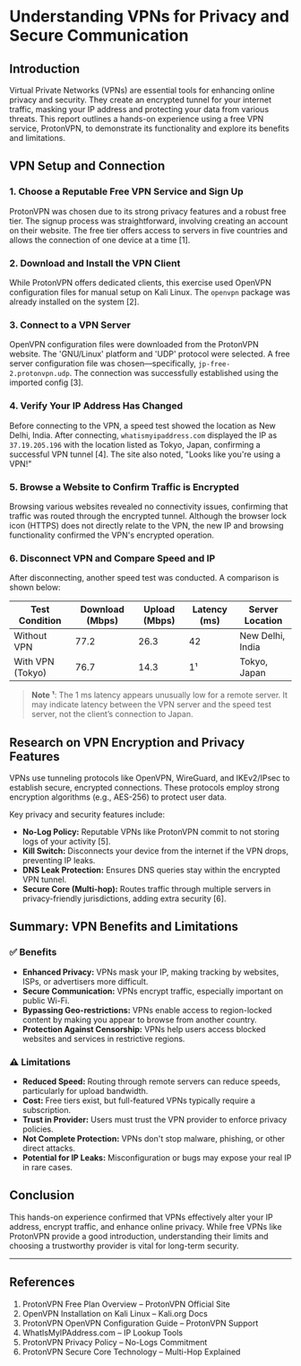 # Understanding VPNs for Privacy and Secure Communication

## Introduction

Virtual Private Networks (VPNs) are essential tools for enhancing online privacy and security. They create an encrypted tunnel for your internet traffic, masking your IP address and protecting your data from various threats. This report outlines a hands-on experience using a free VPN service, ProtonVPN, to demonstrate its functionality and explore its benefits and limitations.

## VPN Setup and Connection

### 1. Choose a Reputable Free VPN Service and Sign Up

ProtonVPN was chosen due to its strong privacy features and a robust free tier. The signup process was straightforward, involving creating an account on their website. The free tier offers access to servers in five countries and allows the connection of one device at a time [1].

### 2. Download and Install the VPN Client

While ProtonVPN offers dedicated clients, this exercise used OpenVPN configuration files for manual setup on Kali Linux. The `openvpn` package was already installed on the system [2].

### 3. Connect to a VPN Server

OpenVPN configuration files were downloaded from the ProtonVPN website. The 'GNU/Linux' platform and 'UDP' protocol were selected. A free server configuration file was chosen—specifically, `jp-free-2.protonvpn.udp`. The connection was successfully established using the imported config [3].

### 4. Verify Your IP Address Has Changed

Before connecting to the VPN, a speed test showed the location as New Delhi, India. After connecting, `whatismyipaddress.com` displayed the IP as `37.19.205.196` with the location listed as Tokyo, Japan, confirming a successful VPN tunnel [4]. The site also noted, "Looks like you're using a VPN!"

### 5. Browse a Website to Confirm Traffic is Encrypted

Browsing various websites revealed no connectivity issues, confirming that traffic was routed through the encrypted tunnel. Although the browser lock icon (HTTPS) does not directly relate to the VPN, the new IP and browsing functionality confirmed the VPN's encrypted operation.

### 6. Disconnect VPN and Compare Speed and IP

After disconnecting, another speed test was conducted. A comparison is shown below:

| Test Condition         | Download (Mbps) | Upload (Mbps) | Latency (ms) | Server Location     |
|------------------------|-----------------|----------------|---------------|----------------------|
| Without VPN            | 77.2            | 26.3           | 42            | New Delhi, India     |
| With VPN (Tokyo)       | 76.7            | 14.3           | 1¹            | Tokyo, Japan         |

> **Note ¹**: The 1 ms latency appears unusually low for a remote server. It may indicate latency between the VPN server and the speed test server, not the client’s connection to Japan.

## Research on VPN Encryption and Privacy Features

VPNs use tunneling protocols like OpenVPN, WireGuard, and IKEv2/IPsec to establish secure, encrypted connections. These protocols employ strong encryption algorithms (e.g., AES-256) to protect user data.

Key privacy and security features include:

- **No-Log Policy:** Reputable VPNs like ProtonVPN commit to not storing logs of your activity [5].
- **Kill Switch:** Disconnects your device from the internet if the VPN drops, preventing IP leaks.
- **DNS Leak Protection:** Ensures DNS queries stay within the encrypted VPN tunnel.
- **Secure Core (Multi-hop):** Routes traffic through multiple servers in privacy-friendly jurisdictions, adding extra security [6].

## Summary: VPN Benefits and Limitations

### ✅ Benefits

- **Enhanced Privacy:** VPNs mask your IP, making tracking by websites, ISPs, or advertisers more difficult.
- **Secure Communication:** VPNs encrypt traffic, especially important on public Wi-Fi.
- **Bypassing Geo-restrictions:** VPNs enable access to region-locked content by making you appear to browse from another country.
- **Protection Against Censorship:** VPNs help users access blocked websites and services in restrictive regions.

### ⚠️ Limitations

- **Reduced Speed:** Routing through remote servers can reduce speeds, particularly for upload bandwidth.
- **Cost:** Free tiers exist, but full-featured VPNs typically require a subscription.
- **Trust in Provider:** Users must trust the VPN provider to enforce privacy policies.
- **Not Complete Protection:** VPNs don't stop malware, phishing, or other direct attacks.
- **Potential for IP Leaks:** Misconfiguration or bugs may expose your real IP in rare cases.

## Conclusion

This hands-on experience confirmed that VPNs effectively alter your IP address, encrypt traffic, and enhance online privacy. While free VPNs like ProtonVPN provide a good introduction, understanding their limits and choosing a trustworthy provider is vital for long-term security.

---

## References

1. ProtonVPN Free Plan Overview – ProtonVPN Official Site  
2. OpenVPN Installation on Kali Linux – Kali.org Docs  
3. ProtonVPN OpenVPN Configuration Guide – ProtonVPN Support  
4. WhatIsMyIPAddress.com – IP Lookup Tools  
5. ProtonVPN Privacy Policy – No-Logs Commitment  
6. ProtonVPN Secure Core Technology – Multi-Hop Explained  

